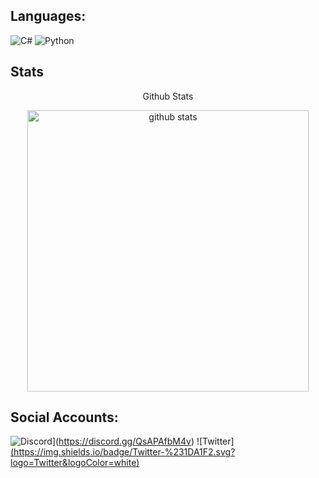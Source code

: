 ## Languages:
![C#](https://img.shields.io/badge/c%23-%23239120.svg?style=for-the-badge&logo=c-sharp&logoColor=white) ![Python](https://img.shields.io/badge/python-3670A0?style=for-the-badge&logo=python&logoColor=ffdd54)

## Stats
   <p align="center">Github Stats</p>

<p align="center">
    <img src="https://github-readme-stats.vercel.app/api?username=SalahLeaks&show_icons=true&hide_border=true&line_height=27&count_private=true&hide_title=true&text_color=c9cacc&icon_color=2bbc8a&bg_color=0d1117" alt="github stats" width="450">
</p>

## Social Accounts:
![Discord](https://img.shields.io/badge/Discord-%237289DA.svg?logo=discord&logoColor=white)](https://discord.gg/QsAPAfbM4v) ![Twitter][(https://img.shields.io/badge/Twitter-%231DA1F2.svg?logo=Twitter&logoColor=white)](https://twitter.com/SalahLeaks) 
